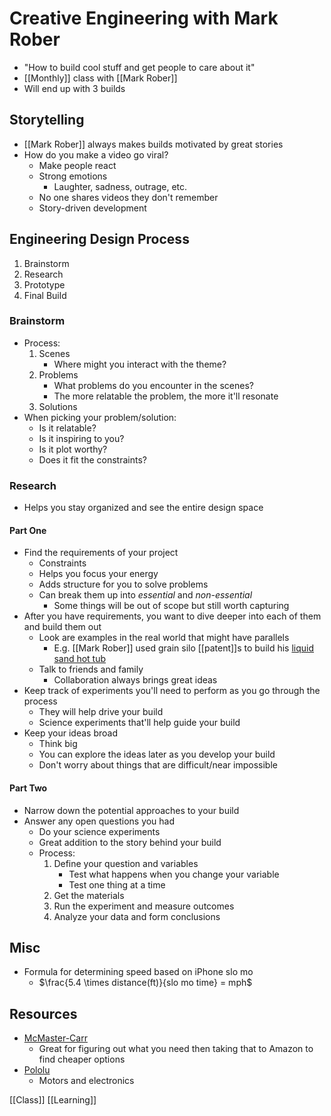 # Creative Engineering with Mark Rober

- "How to build cool stuff and get people to care about it"
- [[Monthly]] class with [[Mark Rober]]
- Will end up with 3 builds

## Storytelling

- [[Mark Rober]] always makes builds motivated by great stories
- How do you make a video go viral?
  - Make people react
  - Strong emotions
    - Laughter, sadness, outrage, etc.
  - No one shares videos they don't remember
  - Story-driven development

## Engineering Design Process

1. Brainstorm
2. Research
3. Prototype
4. Final Build

### Brainstorm

- Process:
  1. Scenes
     - Where might you interact with the theme?
  2. Problems
     - What problems do you encounter in the scenes?
     - The more relatable the problem, the more it'll resonate
  3. Solutions
- When picking your problem/solution:
  - Is it relatable?
  - Is it inspiring to you?
  - Is it plot worthy?
  - Does it fit the constraints?

### Research

- Helps you stay organized and see the entire design space

#### Part One

- Find the requirements of your project
  - Constraints
  - Helps you focus your energy
  - Adds structure for you to solve problems
  - Can break them up into *essential* and *non-essential*
    - Some things will be out of scope but still worth capturing
- After you have requirements, you want to dive deeper into each of them and build them out
  - Look are examples in the real world that might have parallels
    - E.g. [[Mark Rober]] used grain silo [[patent]]s to build his [liquid sand hot tub](https://www.youtube.com/watch?v=My4RA5I0FKs)
  - Talk to friends and family
    - Collaboration always brings great ideas
- Keep track of experiments you'll need to perform as you go through the process
  - They will help drive your build
  - Science experiments that'll help guide your build
- Keep your ideas broad
  - Think big
  - You can explore the ideas later as you develop your build
  - Don't worry about things that are difficult/near impossible

#### Part Two

- Narrow down the potential approaches to your build
- Answer any open questions you had
  - Do your science experiments
  - Great addition to the story behind your build
  - Process:
    1. Define your question and variables
       - Test what happens when you change your variable
       - Test one thing at a time
    2. Get the materials
    3. Run the experiment and measure outcomes
    4. Analyze your data and form conclusions

## Misc

- Formula for determining speed based on iPhone slo mo
  - $\frac{5.4 \times distance(ft)}{slo mo time} = mph$

## Resources

- [McMaster-Carr](http://mcmaster.com/)
  - Great for figuring out what you need then taking that to Amazon to find cheaper options
- [Pololu](http://pololu.com/)
  - Motors and electronics

[[Class]] [[Learning]]
